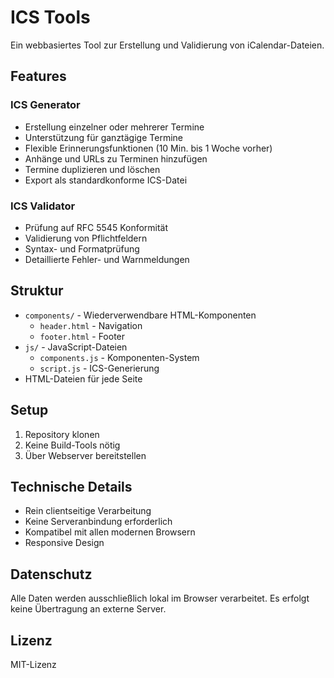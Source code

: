 # ICS Tools

Ein webbasiertes Tool zur Erstellung und Validierung von iCalendar-Dateien.

## Features

### ICS Generator
- Erstellung einzelner oder mehrerer Termine
- Unterstützung für ganztägige Termine
- Flexible Erinnerungsfunktionen (10 Min. bis 1 Woche vorher)
- Anhänge und URLs zu Terminen hinzufügen
- Termine duplizieren und löschen
- Export als standardkonforme ICS-Datei

### ICS Validator
- Prüfung auf RFC 5545 Konformität
- Validierung von Pflichtfeldern
- Syntax- und Formatprüfung
- Detaillierte Fehler- und Warnmeldungen

## Struktur

- `components/` - Wiederverwendbare HTML-Komponenten
  - `header.html` - Navigation
  - `footer.html` - Footer
- `js/` - JavaScript-Dateien
  - `components.js` - Komponenten-System
  - `script.js` - ICS-Generierung
- HTML-Dateien für jede Seite

## Setup

1. Repository klonen
2. Keine Build-Tools nötig
3. Über Webserver bereitstellen

## Technische Details
- Rein clientseitige Verarbeitung
- Keine Serveranbindung erforderlich
- Kompatibel mit allen modernen Browsern
- Responsive Design

## Datenschutz
Alle Daten werden ausschließlich lokal im Browser verarbeitet. Es erfolgt keine Übertragung an externe Server.

## Lizenz

MIT-Lizenz 